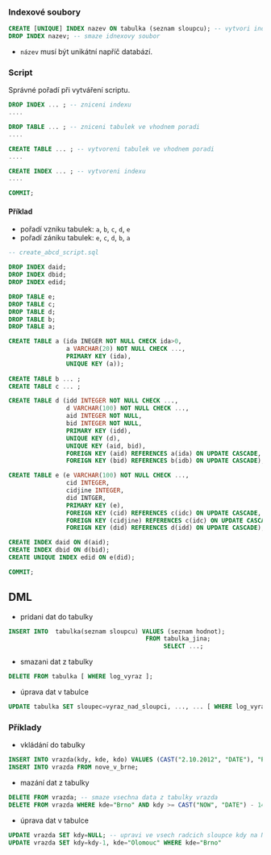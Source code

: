 ### Indexové soubory

```sql
CREATE [UNIQUE] INDEX nazev ON tabulka (seznam sloupcu); -- vytvori indexovy soubor
DROP INDEX nazev; -- smaze idnexovy soubor
```

- `název` musí být unikátní napříč databází.

### Script

Správné pořadí při vytváření scriptu.

```sql
DROP INDEX ... ; -- zniceni indexu
....

DROP TABLE ... ; -- zniceni tabulek ve vhodnem poradi
....

CREATE TABLE ... ; -- vytvoreni tabulek ve vhodnem poradi
....

CREATE INDEX ... ; -- vytvoreni indexu
....

COMMIT; 
```

#### Příklad

- pořadí vzniku tabulek: `a`, `b`, `c`, `d`, `e`
- pořadí zániku tabulek: `e`, `c`, `d`, `b`, `a`

```sql
-- create_abcd_script.sql

DROP INDEX daid;
DROP INDEX dbid;
DROP INDEX edid;

DROP TABLE e;
DROP TABLE c;
DROP TABLE d;
DROP TABLE b;
DROP TABLE a;

CREATE TABLE a (ida INEGER NOT NULL CHECK ida>0,
                a VARCHAR(20) NOT NULL CHECK ...,
                PRIMARY KEY (ida),
                UNIQUE KEY (a));
                
CREATE TABLE b ... ;
CREATE TABLE c ... ;

CREATE TABLE d (idd INTEGER NOT NULL CHECK ...,
                d VARCHAR(100) NOT NULL CHECK ...,
                aid INTEGER NOT NULL,
                bid INTEGER NOT NULL,
                PRIMARY KEY (idd),
                UNIQUE KEY (d),
                UNIQUE KEY (aid, bid),
                FOREIGN KEY (aid) REFERENCES a(ida) ON UPDATE CASCADE,
                FOREIGN KEY (bid) REFERENCES b(idb) ON UPDATE CASCADE);

CREATE TABLE e (e VARCHAR(100) NOT NULL CHECK ...,
                cid INTEGER,
                cidjine INTEGER,
                did INTGER,
                PRIMARY KEY (e),
                FOREIGN KEY (cid) REFERENCES c(idc) ON UPDATE CASCADE,
                FOREIGN KEY (cidjine) REFERENCES c(idc) ON UPDATE CASCADE,
                FOREIGN KEY (did) REFERENCES d(idd) ON UPDATE CASCADE);

CREATE INDEX daid ON d(aid);
CREATE INDEX dbid ON d(bid);
CREATE UNIQUE INDEX edid ON e(did);

COMMIT;
```

## DML

- pridani dat do tabulky

```sql
INSERT INTO  tabulka(seznam sloupcu) VALUES (seznam hodnot);
                                      FROM tabulka_jina;
                                           SELECT ...;
```

- smazani dat z tabulky 

```sql                                           
DELETE FROM tabulka [ WHERE log_vyraz ];
```

- úprava dat v tabulce

```sql
UPDATE tabulka SET sloupec=vyraz_nad_sloupci, ..., ... [ WHERE log_vyraz ];
```

### Příklady

- vkládání do tabulky

```sql
INSERT INTO vrazda(kdy, kde, kdo) VALUES (CAST("2.10.2012", "DATE"), "Praha", 5511230834);
INSERT INTO vrazda FROM nove_v_brne;
```

- mazání dat z tabulky

```sql
DELETE FROM vrazda; -- smaze vsechna data z tabulky vrazda
DELETE FROM vrazda WHERE kde="Brno" AND kdy >= CAST("NOW", "DATE") - 14;
```

- úprava dat v tabulce

```sql
UPDATE vrazda SET kdy=NULL; -- upravi ve vsech radcich sloupce kdy na NULL
UPDATE vrazda SET kdy=kdy-1, kde="Olomouc" WHERE kde="Brno"
```